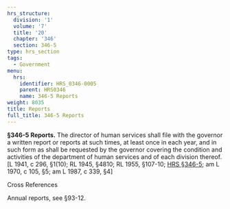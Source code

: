```yaml
---
hrs_structure:
  division: '1'
  volume: '7'
  title: '20'
  chapter: '346'
  section: 346-5
type: hrs_section
tags:
  - Government
menu:
  hrs:
    identifier: HRS_0346-0005
    parent: HRS0346
    name: 346-5 Reports
weight: 8035
title: Reports
full_title: 346-5 Reports
---
```

**§346-5 Reports.** The director of human services shall file with the governor a written report or reports at such times, at least once in each year, and in such form as shall be requested by the governor covering the condition and activities of the department of human services and of each division thereof. [L 1941, c 296, §1(10); RL 1945, §4810; RL 1955, §107-10; [HRS §346-5](/title-20/chapter-346/section-346-5/); am L 1970, c 105, §5; am L 1987, c 339, §4]

Cross References

Annual reports, see §93-12.